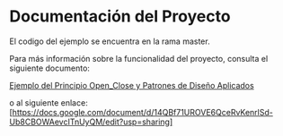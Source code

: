 # Documentación del Proyecto

El codigo del ejemplo se encuentra en la rama master.

Para más información sobre la funcionalidad del proyecto, consulta el siguiente documento:

[Ejemplo del Principio Open_Close y Patrones de Diseño Aplicados](docs/Ejemplo%20del%20Principio%20Open_Close%20y%20Patrones%20de%20Dise%C3%B1o%20Aplicados.pdf)


o al siguiente enlace:
[https://docs.google.com/document/d/14QBf71UROVE6QceRvKenrlSd-Ub8CBOWAevcITnUyQM/edit?usp=sharing]

